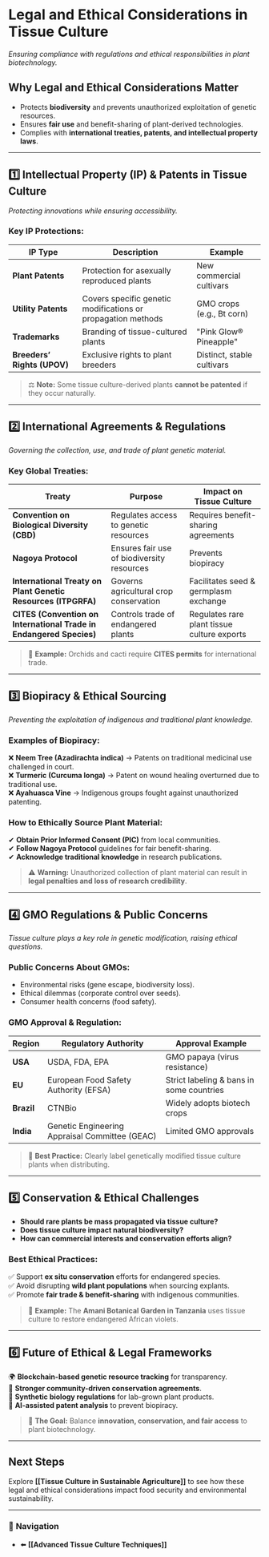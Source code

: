 # **Legal and Ethical Considerations in Tissue Culture**
_Ensuring compliance with regulations and ethical responsibilities in plant biotechnology._

## **Why Legal and Ethical Considerations Matter**
- Protects **biodiversity** and prevents unauthorized exploitation of genetic resources.
- Ensures **fair use** and benefit-sharing of plant-derived technologies.
- Complies with **international treaties, patents, and intellectual property laws**.

---

## **1️⃣ Intellectual Property (IP) & Patents in Tissue Culture**
_Protecting innovations while ensuring accessibility._

### **Key IP Protections:**
| **IP Type** | **Description** | **Example** |
|------------|---------------|------------|
| **Plant Patents** | Protection for asexually reproduced plants | New commercial cultivars |
| **Utility Patents** | Covers specific genetic modifications or propagation methods | GMO crops (e.g., Bt corn) |
| **Trademarks** | Branding of tissue-cultured plants | "Pink Glow® Pineapple" |
| **Breeders’ Rights (UPOV)** | Exclusive rights to plant breeders | Distinct, stable cultivars |

> ⚖ **Note:** Some tissue culture-derived plants **cannot be patented** if they occur naturally.

---

## **2️⃣ International Agreements & Regulations**
_Governing the collection, use, and trade of plant genetic material._

### **Key Global Treaties:**
| **Treaty** | **Purpose** | **Impact on Tissue Culture** |
|-----------|------------|-----------------|
| **Convention on Biological Diversity (CBD)** | Regulates access to genetic resources | Requires benefit-sharing agreements |
| **Nagoya Protocol** | Ensures fair use of biodiversity resources | Prevents biopiracy |
| **International Treaty on Plant Genetic Resources (ITPGRFA)** | Governs agricultural crop conservation | Facilitates seed & germplasm exchange |
| **CITES (Convention on International Trade in Endangered Species)** | Controls trade of endangered plants | Regulates rare plant tissue culture exports |

> 🌱 **Example:** Orchids and cacti require **CITES permits** for international trade.

---

## **3️⃣ Biopiracy & Ethical Sourcing**
_Preventing the exploitation of indigenous and traditional plant knowledge._

### **Examples of Biopiracy:**
❌ **Neem Tree (Azadirachta indica)** → Patents on traditional medicinal use challenged in court.  
❌ **Turmeric (Curcuma longa)** → Patent on wound healing overturned due to traditional use.  
❌ **Ayahuasca Vine** → Indigenous groups fought against unauthorized patenting.

### **How to Ethically Source Plant Material:**
✔ **Obtain Prior Informed Consent (PIC)** from local communities.  
✔ **Follow Nagoya Protocol** guidelines for fair benefit-sharing.  
✔ **Acknowledge traditional knowledge** in research publications.

> ⚠ **Warning:** Unauthorized collection of plant material can result in **legal penalties and loss of research credibility**.

---

## **4️⃣ GMO Regulations & Public Concerns**
_Tissue culture plays a key role in genetic modification, raising ethical questions._

### **Public Concerns About GMOs:**
- Environmental risks (gene escape, biodiversity loss).
- Ethical dilemmas (corporate control over seeds).
- Consumer health concerns (food safety).

### **GMO Approval & Regulation:**
| **Region** | **Regulatory Authority** | **Approval Example** |
|-----------|----------------|----------------|
| **USA** | USDA, FDA, EPA | GMO papaya (virus resistance) |
| **EU** | European Food Safety Authority (EFSA) | Strict labeling & bans in some countries |
| **Brazil** | CTNBio | Widely adopts biotech crops |
| **India** | Genetic Engineering Appraisal Committee (GEAC) | Limited GMO approvals |

> 🧬 **Best Practice:** Clearly label genetically modified tissue culture plants when distributing.

---

## **5️⃣ Conservation & Ethical Challenges**
- **Should rare plants be mass propagated via tissue culture?**  
- **Does tissue culture impact natural biodiversity?**  
- **How can commercial interests and conservation efforts align?**  

### **Best Ethical Practices:**
✅ Support **ex situ conservation** efforts for endangered species.  
✅ Avoid disrupting **wild plant populations** when sourcing explants.  
✅ Promote **fair trade & benefit-sharing** with indigenous communities.  

> 🌿 **Example:** The **Amani Botanical Garden in Tanzania** uses tissue culture to restore endangered African violets.

---

## **6️⃣ Future of Ethical & Legal Frameworks**
🌍 **Blockchain-based genetic resource tracking** for transparency.  
🤝 **Stronger community-driven conservation agreements**.  
🔬 **Synthetic biology regulations** for lab-grown plant products.  
📜 **AI-assisted patent analysis** to prevent biopiracy.  

> 🚀 **The Goal:** Balance **innovation, conservation, and fair access** to plant biotechnology.

---

## **Next Steps**
Explore **[[Tissue Culture in Sustainable Agriculture]]** to see how these legal and ethical considerations impact food security and environmental sustainability.

---

### 🔗 **Navigation**
- ⬅️ **[[Advanced Tissue Culture Techniques]]**

